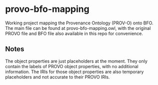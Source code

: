 # provo-bfo-mapping
Working project mapping the Provenance Ontology (PROV-O) onto BFO. The main file can be found at provo-bfo-mapping.owl, with the original PROVO file and BFO file also available in this repo for convenience. 

## Notes
The object properties are just placeholders at the moment. They only contain the labels of PROVO object properties, with no additional information. The IRIs for those object properties are also temporary placeholders and not accurate to their PROVO IRIs. 
